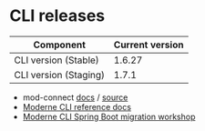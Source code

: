 # CLI releases

| Component             | Current version |
| --------------------- | --------------- |
| CLI version (Stable)  | 1.6.27          |
| CLI version (Staging) | 1.7.1          |

* mod-connect [docs](https://moderneinc.github.io/mod-connect/) / [source](https://github.com/moderneinc/mod-connect)
* [Moderne CLI reference docs](../user-documentation/references/cli-reference.md)
* [Moderne CLI Spring Boot migration workshop](../user-documentation/workshops/spring-boot-migration-workshop/)

